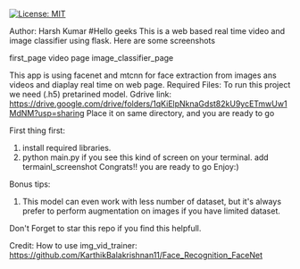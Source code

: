  [![License: MIT](https://img.shields.io/badge/License-MIT-yellow.svg)](https://opensource.org/licenses/MIT)

 
Author: Harsh Kumar
#Hello geeks
This is a web based real time video and image classifier using flask.
Here are some screenshots

first_page
video page
image_classifier_page




This app is using facenet and mtcnn for face extraction from images ans videos and diaplay real time on web page.
Required Files:
To run this project we need (.h5) pretarined model.
Gdrive link: https://drive.google.com/drive/folders/1qKiElpNknaGdst82kU9ycETmwUw1MdNM?usp=sharing
Place it on same directory, and you are ready to go

First thing first:
1) install required libraries.
2) python main.py
if you see this kind of screen on your terminal.
add termainl_screenshot
Congrats!!
you are ready to go
Enjoy:)

Bonus tips:
1) This model can even work with less number of dataset, but it's always prefer to perform augmentation on images if you have limited dataset.

Don't Forget to star this repo if you find this helpfull.


Credit:
How to use img_vid_trainer: https://github.com/KarthikBalakrishnan11/Face_Recognition_FaceNet
